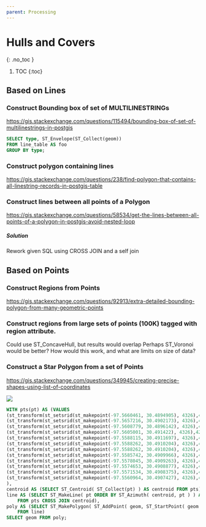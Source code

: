 ```yaml
---
parent: Processing
---
```


# Hulls and Covers
{: .no_toc }

1. TOC
{:toc}

## Based on Lines

### Construct Bounding box of set of MULTILINESTRINGs
<https://gis.stackexchange.com/questions/115494/bounding-box-of-set-of-multilinestrings-in-postgis>
```sql
SELECT type, ST_Envelope(ST_Collect(geom))
FROM line_table AS foo
GROUP BY type;
```

### Construct polygon containing lines
<https://gis.stackexchange.com/questions/238/find-polygon-that-contains-all-linestring-records-in-postgis-table>

### Construct lines between all points of a Polygon
<https://gis.stackexchange.com/questions/58534/get-the-lines-between-all-points-of-a-polygon-in-postgis-avoid-nested-loop>

##### Solution
Rework given SQL using CROSS JOIN and a self join

## Based on Points

### Construct Regions from Points
<https://gis.stackexchange.com/questions/92913/extra-detailed-bounding-polygon-from-many-geometric-points>

### Construct regions from large sets of points (100K) tagged with region attribute.

Could use ST_ConcaveHull, but results would overlap
Perhaps ST_Voronoi would be better?  How would this work, and what are limits on size of data?

### Construct a Star Polygon from a set of Points
<https://gis.stackexchange.com/questions/349945/creating-precise-shapes-using-list-of-coordinates>

![](https://i.stack.imgur.com/vUHcU.png)

```sql
WITH pts(pt) AS (VALUES
(st_transform(st_setsrid(st_makepoint(-97.5660461, 30.4894905), 4326),4269) ),
(st_transform(st_setsrid(st_makepoint(-97.5657216, 30.4902173), 4326),4269) ),
(st_transform(st_setsrid(st_makepoint(-97.5608779, 30.4896142), 4326),4269) ),
(st_transform(st_setsrid(st_makepoint(-97.5605001, 30.491422), 4326),4269) ),
(st_transform(st_setsrid(st_makepoint(-97.5588115, 30.4911697), 4326),4269) ),
(st_transform(st_setsrid(st_makepoint(-97.5588262, 30.4910204), 4326),4269) ),
(st_transform(st_setsrid(st_makepoint(-97.5588262, 30.4910204), 4326),4269)),
(st_transform(st_setsrid(st_makepoint(-97.5585742, 30.4909966), 4326),4269)),
(st_transform(st_setsrid(st_makepoint(-97.5578045, 30.4909263), 4326),4269)),
(st_transform(st_setsrid(st_makepoint(-97.5574653, 30.4908877), 4326),4269)),
(st_transform(st_setsrid(st_makepoint(-97.5571534, 30.4908375), 4326),4269)),
(st_transform(st_setsrid(st_makepoint(-97.5560964, 30.4907427), 4326),4269))
),
centroid AS (SELECT ST_Centroid( ST_Collect(pt) ) AS centroid FROM pts),
line AS (SELECT ST_MakeLine( pt ORDER BY ST_Azimuth( centroid, pt ) ) AS geom
    FROM pts CROSS JOIN centroid),
poly AS (SELECT ST_MakePolygon( ST_AddPoint( geom, ST_StartPoint( geom ))) AS geom
    FROM line)
SELECT geom FROM poly;
```
